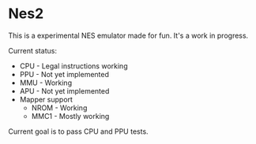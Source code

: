 # Nes2

This is a experimental NES emulator made for fun. It's a work in progress.

Current status:
- CPU - Legal instructions working
- PPU - Not yet implemented
- MMU - Working
- APU - Not yet implemented
- Mapper support
    - NROM - Working
    - MMC1 - Mostly working

Current goal is to pass CPU and PPU tests.